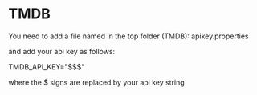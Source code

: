 # TMDB
You need to add a file named in the top folder (TMDB): apikey.properties

and add your api key as follows:

TMDB_API_KEY="$$$"

where the $ signs are replaced by your api key string
